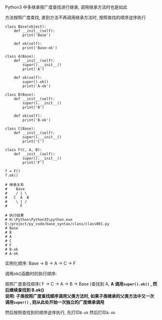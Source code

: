Python3 中多继承按广度查找进行继承, 调用继承方法时也是如此

方法按照广度查找, 直到方法不再调用继承方法时, 按照查找的顺序逆序执行

```
class Base(object):
    def __init__(self):
        print('Base')

    def ok(self):
        print('Base-ok')

class A(Base):
    def __init__(self):
        super().__init__()
        print('A')

    def ok(self):
        super().ok()
        print('A-ok')

class B(Base):
    def __init__(self):
        super().__init__()
        print('B')

    def ok(self):
        print('B-ok')

class C(Base):
    def __init__(self):
        super().__init__()
        print('C')

class F(C, A, B):
    def __init__(self):
        super().__init__()
        print('F')

f = F()
f.ok()

# 继承关系
#    Base
#    / | \
#   C  A  B
#    \ | /
#      F

# 执行结果
# H:\Python\Python35\python.exe E:/project/py_code/base_syntax/class/class001.py
# Base
# B
# A
# C
# F
# B-ok
# A-ok
```

实例化顺序: Base -&gt; B -&gt; A -&gt; C -&gt; F

调用ok\(\)函数时的执行顺序:

按照广度查找顺序\( F -&gt; C -&gt; A -&gt; B -&gt; Base \)查找到 A, **A 调用`super().ok()` , 然后继续查找到 B.ok\(\)  
说明: 子类按照广度查找顺序调用父类方法时, 如果子类继承的父类方法中又一次调用`super()` , 则从此处开始一次独立的广度继承调用**

然后按照查找到的顺序逆序执行, 先打印`B-ok` 然后打印`A-ok`


